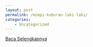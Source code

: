```yaml
---
layout: post
permalink: /mimpi-kuburan-laki-laki/
categories:
    - Uncategorized
---
```


[Baca Selengkapnya](/09)